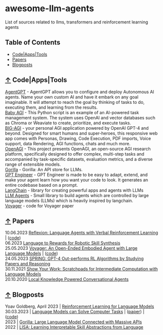 # awesome-llm-agents
List of sources related to llms, transformers and reinforcement learning agents

## Table of Contents

 - [Code|Apps|Tools](#-code-apps-tools)
 - [Papers](#-papers)
 - [Blogposts](#-blogposts)

## [↑](#table-of-contents) Code|Apps|Tools

[AgentGPT](https://github.com/reworkd/AgentGPT) - AgentGPT allows you to configure and deploy Autonomous AI agents. Name your own custom AI and have it embark on any goal imaginable. It will attempt to reach the goal by thinking of tasks to do, executing them, and learning from the results.  
[Baby AGI](https://github.com/yoheinakajima/babyagi) - This Python script is an example of an AI-powered task management system. The system uses OpenAI and vector databases such as Chroma or Weaviate to create, prioritize, and execute tasks.  
[BIG-AGI](https://github.com/enricoros/big-agi) - your personal AGI application powered by OpenAI GPT-4 and beyond. Designed for smart humans and super-heroes, this responsive web app comes with Personas, Drawing, Code Execution, PDF imports, Voice support, data Rendering, AGI functions, chats and much more.  
[OpenAGI](https://github.com/agiresearch/OpenAGI) - This project presents OpenAGI, an open-source AGI research platform, specifically designed to offer complex, multi-step tasks and accompanied by task-specific datasets, evaluation metrics, and a diverse range of extensible models.  
[Gorilla](https://github.com/ShishirPatil/gorilla) - Gorilla: An API store for LLMs.  
[GPT Engineer](https://github.com/AntonOsika/gpt-engineer) - GPT Engineer is made to be easy to adapt, extend, and make your agent learn how you want your code to look. It generates an entire codebase based on a prompt.  
[LangChain](https://github.com/hwchase17/langchain) - library for creating powerful apps and agents with LLMs  
[LLM Agents](https://github.com/mpaepper/llm_agents) - Small library to build agents which are controlled by large language models (LLMs) which is heavily inspired by langchain.  
[Voyager](https://github.com/MineDojo/Voyager) - code for Voyager paper  

## [↑](#table-of-contents) Papers

10.06.2023 [Reflexion: Language Agents with Verbal Reinforcement Learning](https://arxiv.org/abs/2303.11366) | ([code](https://github.com/noahshinn024/reflexion))  
06.2023 [Language to Rewards for Robotic Skill Synthesis](https://language-to-reward.github.io/assets/l2r.pdf)  
25.05.2023 [Voyager: An Open-Ended Embodied Agent with Large Language Models](https://arxiv.org/abs/2305.16291) | ([code](https://github.com/MineDojo/Voyager))  
24.05.2023 [SPRING: GPT-4 Out-performs RL Algorithms by Studying Papers and Reasoning](https://arxiv.org/pdf/2305.15486.pdf)  
30.11.2021 [Show Your Work: Scratchpads for Intermediate Computation with Language Models](https://arxiv.org/abs/2112.00114)  
20.10.2020 [Local Knowledge Powered Conversational Agents](https://arxiv.org/abs/2010.10150)

## [↑](#table-of-contents) Blogposts
  
Yoav Goldberg, April 2023 | [Reinforcement Learning for Language Models](https://gist.github.com/yoavg/6bff0fecd65950898eba1bb321cfbd81)  
30.03.2023 | [Language Models can Solve Computer Tasks](https://posgnu.github.io/rci-web/) | ([paper](https://arxiv.org/abs/2303.17491)) | ([code](https://github.com/posgnu/rci-agent))  
2023 | [Gorilla: Large Language Model Connected with Massive APIs](https://shishirpatil.github.io/gorilla/)  
2022 | [LISA: Learning Interpretable Skill Abstractions from Language](https://div99.github.io/LISA/)  

